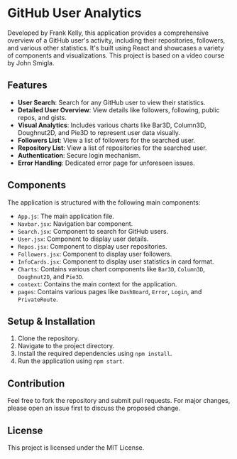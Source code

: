 # GitHub User Analytics

Developed by Frank Kelly, this application provides a comprehensive overview of a GitHub user's activity, including their repositories, followers, and various other statistics. It's built using React and showcases a variety of components and visualizations. This project is based on a video course by John Smigla.

## Features

- **User Search**: Search for any GitHub user to view their statistics.
- **Detailed User Overview**: View details like followers, following, public repos, and gists.
- **Visual Analytics**: Includes various charts like Bar3D, Column3D, Doughnut2D, and Pie3D to represent user data visually.
- **Followers List**: View a list of followers for the searched user.
- **Repository List**: View a list of repositories for the searched user.
- **Authentication**: Secure login mechanism.
- **Error Handling**: Dedicated error page for unforeseen issues.

## Components

The application is structured with the following main components:

- `App.js`: The main application file.
- `Navbar.jsx`: Navigation bar component.
- `Search.jsx`: Component to search for GitHub users.
- `User.jsx`: Component to display user details.
- `Repos.jsx`: Component to display user repositories.
- `Followers.jsx`: Component to display user followers.
- `InfoCards.jsx`: Component to display user statistics in card format.
- `Charts`: Contains various chart components like `Bar3D`, `Column3D`, `Doughnut2D`, and `Pie3D`.
- `context`: Contains the main context for the application.
- `pages`: Contains various pages like `DashBoard`, `Error`, `Login`, and `PrivateRoute`.

## Setup & Installation

1. Clone the repository.
2. Navigate to the project directory.
3. Install the required dependencies using `npm install`.
4. Run the application using `npm start`.

## Contribution

Feel free to fork the repository and submit pull requests. For major changes, please open an issue first to discuss the proposed change.

## License

This project is licensed under the MIT License.
